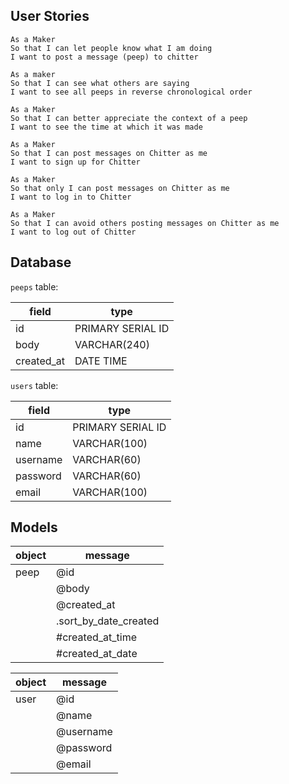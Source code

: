 ## User Stories

```
As a Maker
So that I can let people know what I am doing  
I want to post a message (peep) to chitter

As a maker
So that I can see what others are saying  
I want to see all peeps in reverse chronological order

As a Maker
So that I can better appreciate the context of a peep
I want to see the time at which it was made

As a Maker
So that I can post messages on Chitter as me
I want to sign up for Chitter

As a Maker
So that only I can post messages on Chitter as me
I want to log in to Chitter

As a Maker
So that I can avoid others posting messages on Chitter as me
I want to log out of Chitter
```

## Database

`peeps` table:

| field | type |
| --- | --- |
| id | PRIMARY SERIAL ID |
| body | VARCHAR(240) |
| created_at | DATE TIME |

`users` table:

| field | type |
| --- | --- |
| id | PRIMARY SERIAL ID |
| name | VARCHAR(100) |
| username | VARCHAR(60) |
| password | VARCHAR(60) |
| email | VARCHAR(100) |

## Models

| object | message |
| --- | --- |
| peep | @id |
| | @body |
| | @created_at |
| | .sort_by_date_created |
| | #created_at_time |
| | #created_at_date |

| object | message |
| --- | --- |
| user | @id |
| | @name |
| | @username |
| | @password |
| | @email |
